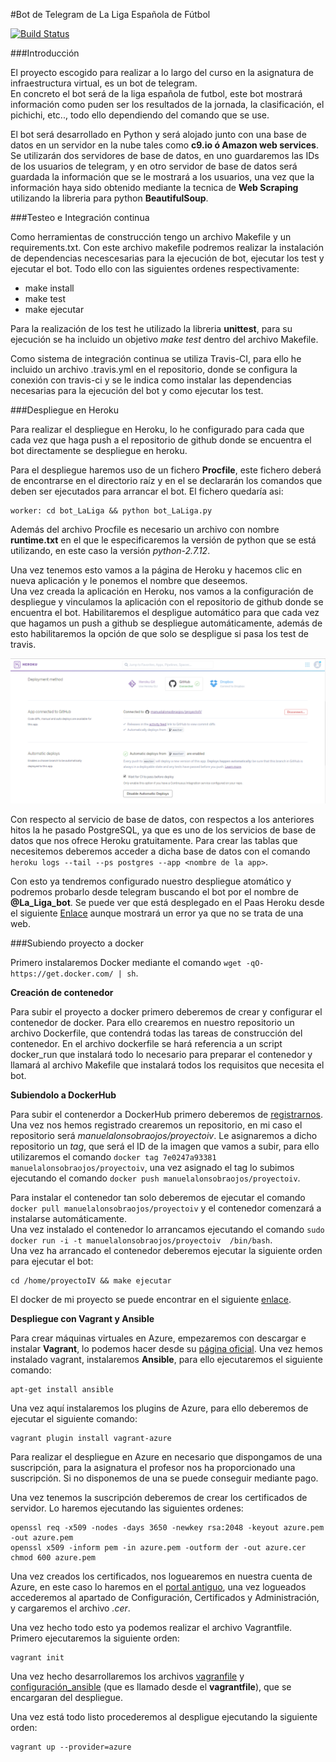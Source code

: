 #Bot de Telegram de La Liga Española de Fútbol

[![Build Status](https://travis-ci.org/manuelalonsobraojos/proyectoIV.svg?branch=master)](https://travis-ci.org/manuelalonsobraojos/proyectoIV)

###Introducción

El proyecto escogido para realizar a lo largo del curso en la asignatura de infraestructura virtual, es un bot de telegram.  
En concreto el bot será de la liga española de futbol, este bot mostrará información como puden ser los resultados de la jornada, la clasificación, el pichichi, etc.., todo ello dependiendo del comando que se use.

El bot será desarrollado en Python y será alojado junto con una base de datos en un servidor en la nube tales como **c9.io ó Amazon web services**. Se utilizarán dos servidores de base de datos, en uno guardaremos las IDs de los usuarios de telegram, y en otro servidor de base de datos será guardada la información que se le mostrará a los usuarios, una vez que la información haya sido obtenido mediante la tecnica de **Web Scraping** utilizando la libreria para python **BeautifulSoup**. 


###Testeo e Integración continua

Como herramientas de construcción tengo un archivo Makefile y un requirements.txt. Con este archivo makefile podremos realizar la instalación de dependencias necescesarias para la ejecución de bot, ejecutar los test y ejecutar el bot. Todo ello con las siguientes ordenes respectivamente:  
- make install
- make test
- make ejecutar

Para la realización de los test he utilizado la libreria **unittest**, para su ejecución se ha incluido un objetivo *make test* dentro del archivo Makefile.

Como sistema de integración continua se utiliza Travis-CI, para ello he incluido un archivo .travis.yml en el repositorio, donde se configura la conexión con travis-ci y se le indica como instalar las dependencias necesarias para la ejecución del bot y como ejecutar los test.

###Despliegue en Heroku

Para realizar el despliegue en Heroku, lo he configurado para cada que cada vez que haga push a el repositorio de github donde se encuentra el bot directamente se despliegue en heroku.

Para el despliegue haremos uso de un fichero **Procfile**, este fichero deberá de encontrarse en el directorio raíz y en el se declararán los comandos que deben ser ejecutados para arrancar el bot. El fichero quedaría asi:  
```
worker: cd bot_LaLiga && python bot_LaLiga.py 
```

Además del archivo Procfile es necesario un archivo con nombre **runtime.txt** en el que le especificaremos la versión de python que se está utilizando, en este caso la versión *python-2.7.12*.

Una vez tenemos esto vamos a la página de Heroku y hacemos clic en nueva aplicación y le ponemos el nombre que deseemos.  
Una vez creada la aplicación en Heroku, nos vamos a la configuración de despliegue y vinculamos la aplicación con el repositorio de github donde se encuentra el bot. Habilitaremos el despligue automático para que cada vez que hagamos un push a github se despliegue automáticamente, además de esto habilitaremos la opción de que solo se despligue si pasa los test de travis.

![img](https://github.com/manuelalonsobraojos/IV-Ejercicios/blob/master/Ejercicios-tema3/capturas/Captura.PNG)

Con respecto al servicio de base de datos, con respectos a los anteriores hitos la he pasado PostgreSQL, ya que es uno de los servicios de base de datos que nos ofrece Heroku gratuitamente. Para crear las tablas que necesitemos deberemos acceder a dicha base de datos con el comando ```heroku logs --tail --ps postgres --app <nombre de la app>```. 

Con esto ya tendremos configurado nuestro despliegue atomático y podremos probarlo desde telegram buscando el bot por el nombre de **@La_Liga_bot**. Se puede ver que está desplegado en el Paas Heroku desde el siguiente [Enlace](https://botlaliga.herokuapp.com/) aunque mostrará un error ya que no se trata de una web. 


###Subiendo proyecto a docker

Primero instalaremos Docker mediante el comando ```wget -qO- https://get.docker.com/ | sh```.

**Creación de contenedor**

Para subir el proyecto a docker primero deberemos de crear y configurar el contenedor de docker. Para ello crearemos en nuestro repositorio un archivo Dockerfile, que contendrá todas las tareas de construcción del contenedor. En el archivo dockerfile se hará referencia a un script docker_run que instalará todo lo necesario para preparar el contenedor y llamará al archivo Makefile que instalará todos los requisitos que necesita el bot.  
  

**Subiendolo a DockerHub**

Para subir el contenerdor a DockerHub primero deberemos de [registrarnos](https://hub.docker.com/). Una vez nos hemos registrado crearemos un repositorio, en mi caso el repositorio será *manuelalonsobraojos/proyectoiv*. Le asignaremos a dicho repositorio un *tag*, que será el ID de la imagen que vamos a subir, para ello utilizaremos el comando ```docker tag 7e0247a93381 manuelalonsobraojos/proyectoiv```, una vez asignado el tag lo subimos ejecutando el comando ```docker push manuelalonsobraojos/proyectoiv```.

Para instalar el contenedor tan solo deberemos de ejecutar el comando ```docker pull manuelalonsobraojos/proyectoiv``` y el contenedor comenzará a instalarse automáticamente.  
Una vez instalado el contenedor lo arrancamos ejecutando el comando ```sudo docker run -i -t manuelalonsobraojos/proyectoiv  /bin/bash```.  
Una vez ha arrancado el contenedor deberemos ejecutar la siguiente orden para ejecutar el bot:  
```
cd /home/proyectoIV && make ejecutar 
```
El docker de mi proyecto se puede encontrar en el siguiente [enlace](https://hub.docker.com/r/manuelalonsobraojos/proyectoiv/).


**Despliegue con Vagrant y Ansible**

Para crear máquinas virtuales en Azure, empezaremos con descargar e instalar **Vagrant**, lo podemos hacer desde su [página oficial](https://www.vagrantup.com/downloads.html). Una vez hemos instalado vagrant, instalaremos **Ansible**, para ello ejecutaremos el siguiente comando:  
``` 
apt-get install ansible
```
Una vez aquí instalaremos los plugins de Azure, para ello deberemos de ejecutar el siguiente comando:
``` 
vagrant plugin install vagrant-azure
``` 
Para realizar el despliegue en Azure en necesario que dispongamos de una suscripción, para la asignatura el profesor nos ha proporcionado una suscripción. Si no disponemos de una se puede conseguir mediante pago.

Una vez tenemos la suscripción deberemos de crear los certificados de servidor. Lo haremos ejecutando las siguientes ordenes:
``` 
openssl req -x509 -nodes -days 3650 -newkey rsa:2048 -keyout azure.pem -out azure.pem
openssl x509 -inform pem -in azure.pem -outform der -out azure.cer
chmod 600 azure.pem
``` 
Una vez creados los certificados, nos loguearemos en nuestra cuenta de Azure, en este caso lo haremos en el [portal antiguo](https://manage.windowsazure.com), una vez logueados accederemos al apartado de Configuración, Certificados y Administración, y cargaremos el archivo *.cer*.  

Una vez hecho todo esto ya podemos realizar el archivo Vagrantfile. Primero ejecutaremos la siguiente orden:
``` 
vagrant init
```
Una vez hecho desarrollaremos los archivos [vagranfile]() y [configuración_ansible]() (que es llamado desde el **vagrantfile**), que se encargaran del despliegue.

Una vez está todo listo procederemos al despligue ejecutando la siguiente orden:
```
vagrant up --provider=azure
```








